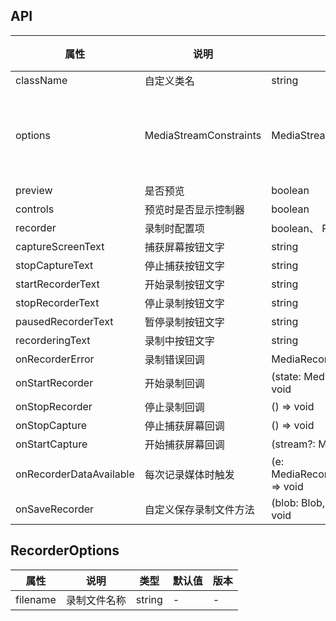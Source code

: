 ## API

| 属性                    | 说明                   | 类型                                         | 默认值                                                                                     | 版本 |
| ----------------------- | ---------------------- | -------------------------------------------- | ------------------------------------------------------------------------------------------ | ---- |
| className               | 自定义类名             | string                                       | -                                                                                          | -    |
| options                 | MediaStreamConstraints | MediaStreamConstraints                       | {video: true, audio: { echoCancellation: true, noiseSuppression: true, sampleRate: 44100}} | -    |
| preview                 | 是否预览               | boolean                                      | -                                                                                          | -    |
| controls                | 预览时是否显示控制器   | boolean                                      | -                                                                                          | -    |
| recorder                | 录制时配置项           | boolean、 RecorderOptions                    | -                                                                                          | -    |
| captureScreenText       | 捕获屏幕按钮文字       | string                                       | -                                                                                          | -    |
| stopCaptureText         | 停止捕获按钮文字       | string                                       | -                                                                                          | -    |
| startRecorderText       | 开始录制按钮文字       | string                                       | -                                                                                          | -    |
| stopRecorderText        | 停止录制按钮文字       | string                                       | -                                                                                          | -    |
| pausedRecorderText      | 暂停录制按钮文字       | string                                       | -                                                                                          | -    |
| recorderingText         | 录制中按钮文字         | string                                       | -                                                                                          | -    |
| onRecorderError         | 录制错误回调           | MediaRecorder.onerror                        | -                                                                                          | -    |
| onStartRecorder         | 开始录制回调           | (state: MediaRecorder.state) => void         | -                                                                                          | -    |
| onStopRecorder          | 停止录制回调           | () => void                                   | -                                                                                          | -    |
| onStopCapture           | 停止捕获屏幕回调       | () => void                                   | -                                                                                          | -    |
| onStartCapture          | 开始捕获屏幕回调       | (stream?: MediaStream) => void               | -                                                                                          | -    |
| onRecorderDataAvailable | 每次记录媒体时触发     | (e: MediaRecorderDataAvailableEvent) => void | -                                                                                          | -    |
| onSaveRecorder          | 自定义保存录制文件方法 | (blob: Blob, fileName: string) => void       | -                                                                                          | -    |

## RecorderOptions

| 属性     | 说明         | 类型   | 默认值 | 版本 |
| -------- | ------------ | ------ | ------ | ---- |
| filename | 录制文件名称 | string | -      | -    |
